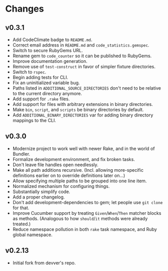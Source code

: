 # Changes

## v0.3.1

* Add CodeClimate badge to `README.md`.
* Correct email address in `README.md` and `code_statistics.gemspec`.
* Switch to secure RubyGems URL.
* Rename gem to `code_counter` so it can be published to RubyGems.
* Improve documentation generation.
* Remove use of `test-construct` in favor of simpler fixture directories.
* Switch to `rspec`.
* Begin adding tests for CLI.
* Fix an uninitialized variable bug.
* Paths listed in `ADDITIONAL_SOURCE_DIRECTORIES` don't need to be relative to
  the current directory anymore.
* Add support for `.rake` files.
* Add support for files with arbitrary extensions in binary directories.
* Make `bin`, `script`, and `scripts` be binary directories by default.
* Add `ADDITIONAL_BINARY_DIRECTORIES` var for adding binary directory mappings
  to the CLI.


## v0.3.0

* Modernize project to work well with newer Rake, and in the world of Bundler.
* Formalize development environment, and fix broken tasks.
* Don't leave file handles open needlessly.
* Make all path additions recursive.  (Incl. allowing more-specific
  definitions earlier on to override definitions later on...)
* Allow specifying multiple paths to be grouped into one line item.
* Normalized mechanism for configuring things.
* Substantially simplify code.
* Add a proper changelog.
* Don't add development-dependencies to gem; let people use `git clone` for
  that.
* Improve Cucumber support by treating `Given`/`When`/`Then` matcher blocks as
  methods.  (Analogous to how `should`/`it` methods were already treated.)
* Reduce namespace pollution in both `rake` task namespace, and Ruby global
  namespace.


## v0.2.13

* Initial fork from devver's repo.
